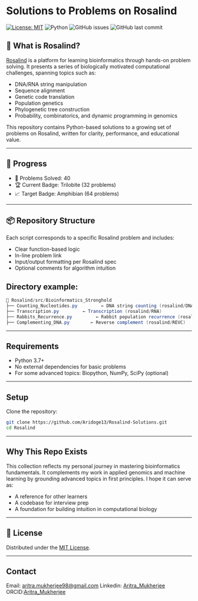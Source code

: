 # Solutions to Problems on Rosalind
[![License: MIT](https://img.shields.io/badge/License-MIT-yellow.svg)](LICENSE)
![Python](https://img.shields.io/badge/python-3.7%2B-blue)
![GitHub issues](https://img.shields.io/github/issues/Aridoge13/Rosalind-Solutions)
![GitHub last commit](https://img.shields.io/github/last-commit/Aridoge13/Rosalind-Solutions)


## 📘 What is Rosalind? 
[Rosalind](https://rosalind.info/) is a platform for learning bioinformatics through hands-on problem solving. It presents a series of biologically motivated computational challenges, spanning topics such as:

- DNA/RNA string manipulation
- Sequence alignment
- Genetic code translation
- Population genetics
- Phylogenetic tree construction
- Probability, combinatorics, and dynamic programming in genomics

This repository contains Python-based solutions to a growing set of problems on Rosalind, written for clarity, performance, and educational value.

---

## 🧮 Progress

- 🎯 Problems Solved: 40
- 🏆 Current Badge: Trilobite (32 problems)
- 📈 Target Badge: Amphibian (64 problems)

---
## 📦 Repository Structure
Each script corresponds to a specific Rosalind problem and includes:

- Clear function-based logic
- In-line problem link
- Input/output formatting per Rosalind spec
- Optional comments for algorithm intuition

## Directory example:

```java
📂 Rosalind/src/Bioinformatics_Stronghold
├── Counting_Nucleotides.py         ← DNA string counting (rosalind/DNA)
├── Transcription.py         ← Transcription (rosalind/RNA)
├── Rabbits_Recurrence.py         ← Rabbit population recurrence (rosalind/FIB)
├── Complementing_DNA.py        ← Reverse complement (rosalind/REVC)
```

---


## Requirements

- Python 3.7+
- No external dependencies for basic problems
- For some advanced topics: Biopython, NumPy, SciPy (optional)


---

## Setup
Clone the repository: 
```bash
git clone https://github.com/Aridoge13/Rosalind-Solutions.git
cd Rosalind
```

---

## Why This Repo Exists
This collection reflects my personal journey in mastering bioinformatics fundamentals. It complements my work in applied genomics and machine learning by grounding advanced topics in first principles. I hope it can serve as:

- A reference for other learners
- A codebase for interview prep
- A foundation for building intuition in computational biology

---

## 📄 License
Distributed under the [MIT License](License.md).

---

## Contact
Email: aritra.mukherjee98@gmail.com
Linkedin: [Aritra_Mukherjee](https://www.linkedin.com/in/aritra-mukherjee-82b070125)
ORCID:[Aritra_Mukherjee](https://orcid.org/0000-0002-6061-611X)
